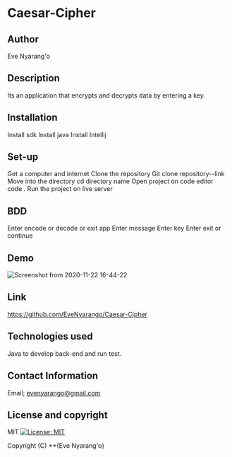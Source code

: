 # Caesar-Cipher

## Author
Eve Nyarang'o

## Description
Its an application that encrypts and decrypts data by entering a key.

## Installation
Install sdk
Install java
Install Intellij

## Set-up 
Get a computer and internet
Clone the repository
Git clone repository--link
Move into the directory
cd directory name
Open project on code editor
code .
Run the project on live server

## BDD
Enter encode or decode or exit app
Enter message
Enter key
Enter exit or continue

## Demo

![Screenshot from 2020-11-22 16-44-22](https://user-images.githubusercontent.com/70526252/99913602-9dc7ba80-2d09-11eb-8eea-2815d8f36104.png)


## Link
https://github.com/EveNyarango/Caesar-Cipher

## Technologies used
Java to develop back-end and run test.

## Contact Information
 Email; evenyarango@gmail.com

 ## License and copyright
 MIT [![License: MIT](https://img.shields.io/badge/License-MIT-yellow.svg)](https://opensource.org/licenses/MIT)

Copyright (C) **{Eve Nyarang'o}

